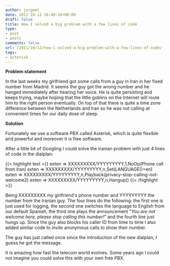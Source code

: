 ```yaml
---
author: jorgeml
date: 2011-10-12 16:49:18+00:00
draft: false
title: How I solved a big problem with a few lines of code
type: 
- post
- posts
comments: false
url: /2011/10/12/how-i-solved-a-big-problem-with-a-few-lines-of-code/
tags:
- asterisk
---
```


**Problem statement**

In the last weeks my girlfriend got some calls from a guy in Iran in her fixed number from Madrid. It seems the guy got the wrong number and he hanged immediately after hearing her voice. He is quite persisting and keeps trying, maybe hoping that the little goblins on the Internet will route him to the right person eventually. On top of that there is quite a time zone difference between the Netherlands and Iran so he was not calling at convenient times for our daily dose of sleep.

**Solution**

Fortunately we use a software PBX called Asterisk, which is quite flexible and powerful and moreover it is free software.

After a little bit of Googling I could solve the Iranian problem with just 4 lines of code in the dialplan:

{{< highlight text >}}
exten => XXXXXXXXX/YYYYYYYYY,1,NoOp(Phone call from Iran)
exten => XXXXXXXXX/YYYYYYYYY,n,Set(LANGUAGE()=en)
exten => XXXXXXXXX/YYYYYYYYY,n,Playback(privacy-stop-calling-not-welcome2)
exten => XXXXXXXXX/YYYYYYYYY,n,Hangup()
{{< /highlight >}}

Being XXXXXXXXX my girlfriend's phone number and YYYYYYYYY the number from the Iranian guy. The four lines do the following: the first one is just used for logging, the second one switches the language to English from our default Spanish, the third one plays the announcement "_You are not welcome here, please stop calling this number!_" and the fourth line just hungs up. Since the guy also blocks his caller ID from time to time I also added similar code to _invite_ anonymous calls to show their number.

The guy has just called once since the introduction of the new dialplan, I guess he got the message.

It is amazing how fast the telecom world evolves. Some years ago I could not imagine you could solve this with your own free PBX.
